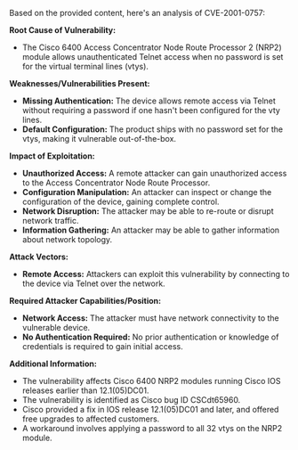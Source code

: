 Based on the provided content, here's an analysis of CVE-2001-0757:

**Root Cause of Vulnerability:**

*   The Cisco 6400 Access Concentrator Node Route Processor 2 (NRP2) module allows unauthenticated Telnet access when no password is set for the virtual terminal lines (vtys).

**Weaknesses/Vulnerabilities Present:**

*   **Missing Authentication:** The device allows remote access via Telnet without requiring a password if one hasn't been configured for the vty lines.
*   **Default Configuration:** The product ships with no password set for the vtys, making it vulnerable out-of-the-box.

**Impact of Exploitation:**

*   **Unauthorized Access:** A remote attacker can gain unauthorized access to the Access Concentrator Node Route Processor.
*   **Configuration Manipulation:** An attacker can inspect or change the configuration of the device, gaining complete control.
*   **Network Disruption:** The attacker may be able to re-route or disrupt network traffic.
*   **Information Gathering:** An attacker may be able to gather information about network topology.

**Attack Vectors:**

*   **Remote Access:** Attackers can exploit this vulnerability by connecting to the device via Telnet over the network.

**Required Attacker Capabilities/Position:**

*   **Network Access:** The attacker must have network connectivity to the vulnerable device.
*   **No Authentication Required:** No prior authentication or knowledge of credentials is required to gain initial access.

**Additional Information:**

*   The vulnerability affects Cisco 6400 NRP2 modules running Cisco IOS releases earlier than 12.1(05)DC01.
*   The vulnerability is identified as Cisco bug ID CSCdt65960.
*   Cisco provided a fix in IOS release 12.1(05)DC01 and later, and offered free upgrades to affected customers.
*   A workaround involves applying a password to all 32 vtys on the NRP2 module.